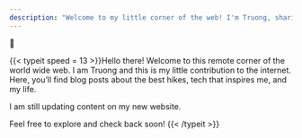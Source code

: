 ```yaml
---
description: "Welcome to my little corner of the web! I'm Truong, sharing blog posts about the best hikes, tech that inspires me, and snippets of my life. Check out my hiking blog for tips and routes that’ll turn your next trip into an adventure!"
---
```


👋

{{< typeit
speed = 13 >}}Hello there! Welcome to this remote corner of the world wide web. I am Truong and this is my little contribution to the internet. Here, you’ll find blog posts about the best hikes, tech that inspires me, and my life. 

I am still updating content on my new website.

Feel free to explore and check back soon!
{{< /typeit >}}
